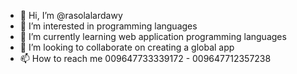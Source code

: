 - 👋 Hi, I’m @rasolalardawy
- 👀 I’m interested in programming languages
- 🌱 I’m currently learning web application programming languages
- 💞️ I’m looking to collaborate on creating a global app
- 📫 How to reach me 009647733339172 - 009647712357238

<!---
rasolalardawy/rasolalardawy is a ✨ special ✨ repository because its `README.md` (this file) appears on your GitHub profile.
You can click the Preview link to take a look at your changes.
--->
